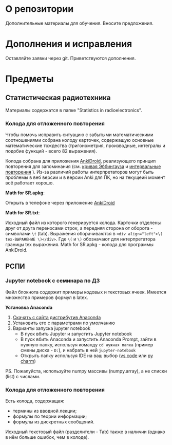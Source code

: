 # О репозитории
Дополнительные материалы для обучения. Вносите предложения.

# Дополнения и исправления
Оставляйте заявки через git. Приветствуются дополнения.

# Предметы
## Статистическая радиотехника

Материалы содержатся в папке "Statistics in radioelectronics".

### Колода для отложенного повторения

Чтобы помочь исправить ситуацию с забытыми математическими соотношениями собрана колоду карточек, содержащую основные математические тождества (тригонометрия, производные, интегралы и подобие функций - всего 82 выражения).

Колода собрана для приложения [AnkiDroid](https://play.google.com/store/apps/details?id=com.ichi2.anki&hl=ru&gl=US), реализующего принцип повторения для запоминания (см. [кривая Эббингауза](https://ru.wikipedia.org/wiki/Кривая_забывания) и [интервальные повторения](https://ru.wikipedia.org/wiki/Интервальные_повторения) ). Из-за различий работы интерпретаторов могут быть проблемы в веб версии и в версии Anki для ПК, но на текущеий момент всё работает хорошо.

__Math for SR.apkg__:

Открыть в телефоне через приложение [AnkiDroid](https://play.google.com/store/apps/details?id=com.ichi2.anki&hl=ru&gl=US)

__Math for SR.txt__:

Исходный файл из которого генерируется колода. Карточки отделены друг от друга переносами строк, а передняя сторона от оборота - символами `\t` (tab). Выражения оборачиваются в `<div align="left">\( tex-ВЫРАЖЕНИЕ \)</div>`. Где `\(` и `\)` обозначают для интерпретатора границы tex выражения.
Math for SR.apkg - колода для программы AnkiDroid.

## РСПИ

### Jupyter notebook с семинара по ДЗ

Файл блокнота содержит примеры кодовых и текстовых ячеек. Имеется множество примеров формул в latex.

__Установка Anaconda__

1. [Скачать с сайта дистрибутив Anaconda](https://www.anaconda.com/download)
2. Установить его с параметрами по умолчанию
3. Варианты запуска jupyter notebook
    - В пуск вбить Jupyter и запустить Jupyter notebook
    - В пуск вбить Anaconda и запустить Anaconda Prompt, зайти в нужную папку, используя команду `cd нужная папка` (пример смены диска - `D:`), и набрать в ней `jupyter-notebook`
    - Открыть папку используя IDE на ваш выбор ([vs code](https://code.visualstudio.com/) или [py charm](https://www.jetbrains.com/pycharm/))

PS. Пожалуйста, используйте numpy массивы (numpy.array), а не списки (list) с числами.

### Колода для отложенного повторения

Есть колода, содержащая:
- термины из вводной лекции;
- формулы по теории информации;
- формулы из дискретных сообщений.

Исходный текстовый файл (разделители - Tab) также в наличии (однако в нём больше ошибок, чем в колоде).
